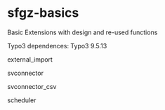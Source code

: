 # sfgz-basics
Basic Extensions with design and re-used functions

Typo3 dependences:
Typo3 9.5.13

 external_import 
 
 svconnector
 
 svconnector_csv 
 
 scheduler
 
 
